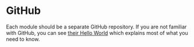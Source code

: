 # GitHub

Each module should be a separate GitHub repository. If you are not familiar with GitHub, you can see [their Hello World](https://guides.github.com/activities/hello-world/) which explains most of what you need to know.